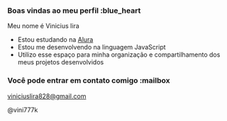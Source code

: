 ### Boas vindas ao meu perfil :blue_heart

Meu nome é Vinicius lira

- Estou estudando na [Alura](https://www.alura.com.br)
- Estou me desenvolvendo na linguagem JavaScript
- Utilizo esse espaço para minha organização e compartilhamento dos meus projetos desenvolvidos

### Você pode entrar em contato comigo :mailbox

viniciuslira828@gmail.com

@vini777k

